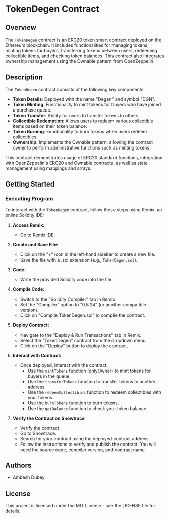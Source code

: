 # TokenDegen Contract

## Overview

The `TokenDegen` contract is an ERC20 token smart contract deployed on the Ethereum blockchain. It includes functionalities for managing tokens, minting tokens for buyers, transferring tokens between users, redeeming collectible items, and checking token balances. This contract also integrates ownership management using the Ownable pattern from OpenZeppelin.

## Description

The `TokenDegen` contract consists of the following key components:

- **Token Details**: Deployed with the name "Degen" and symbol "DGN".
- **Token Minting**: Functionality to mint tokens for buyers who have joined a purchase queue.
- **Token Transfer**: Ability for users to transfer tokens to others.
- **Collectible Redemption**: Allows users to redeem various collectible items based on their token balance.
- **Token Burning**: Functionality to burn tokens when users redeem collectibles.
- **Ownership**: Implements the Ownable pattern, allowing the contract owner to perform administrative functions such as minting tokens.

This contract demonstrates usage of ERC20 standard functions, integration with OpenZeppelin's ERC20 and Ownable contracts, as well as state management using mappings and arrays.

## Getting Started

### Executing Program

To interact with the `TokenDegen` contract, follow these steps using Remix, an online Solidity IDE:

1. **Access Remix:**
   - Go to [Remix IDE](https://remix.ethereum.org/).

2. **Create and Save File:**
   - Click on the "+" icon in the left-hand sidebar to create a new file.
   - Save the file with a .sol extension (e.g., `TokenDegen.sol`).

3. **Code:**
   - Write the provided Solidity code into the file.
     
4. **Compile Code:**
   - Switch to the "Solidity Compiler" tab in Remix.
   - Set the "Compiler" option to "0.8.24" (or another compatible version).
   - Click on "Compile TokenDegen.sol" to compile the contract.

5. **Deploy Contract:**
   - Navigate to the "Deploy & Run Transactions" tab in Remix.
   - Select the "TokenDegen" contract from the dropdown menu.
   - Click on the "Deploy" button to deploy the contract.

6. **Interact with Contract:**
   - Once deployed, interact with the contract:
     - Use the `mintTokens` function (onlyOwner) to mint tokens for buyers in the queue.
     - Use the `transferTokens` function to transfer tokens to another address.
     - Use the `redeemCollectibles` function to redeem collectibles with your tokens.
     - Use the `burnTokens` function to burn tokens.
     - Use the `getBalance` function to check your token balance.

7. **Verify the Contract on Snowtrace**
   - Verify the contract.
   - Go to Snowtrace.
   - Search for your contract using the deployed contract address.
   - Follow the instructions to verify and publish the contract. You will need the source code, compiler version, and contract name.

## Authors

- Ambesh Dubey

## License

This project is licensed under the MIT License - see the LICENSE file for details.
